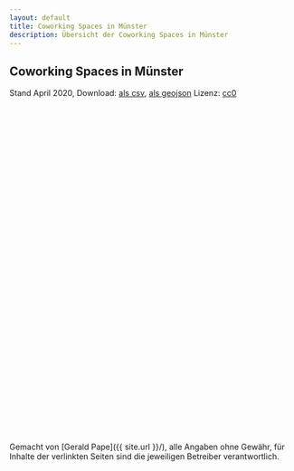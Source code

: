 ```yaml
---
layout: default
title: Coworking Spaces in Münster
description: Übersicht der Coworking Spaces in Münster
---
```


<style>
body {
  margin-bottom: 0;
}

#map {
  margin: 1rem 0;
  height: 60vmin;
}

.popup-headline {
  margin: 0.4rem 0;
  text-transform: unset;
}
.popup-address {
  margin: 0.2rem 0 !important;
}
</style>

<link rel="stylesheet" href="https://unpkg.com/leaflet@1.5.1/dist/leaflet.css"
  integrity="sha512-xwE/Az9zrjBIphAcBb3F6JVqxf46+CDLwfLMHloNu6KEQCAWi6HcDUbeOfBIptF7tcCzusKFjFw2yuvEpDL9wQ=="
  crossorigin=""/>
<script src="https://unpkg.com/leaflet@1.5.1/dist/leaflet.js"
  integrity="sha512-GffPMF3RvMeYyc1LWMHtK8EbPv0iNZ8/oTtHPx9/cc2ILxQ+u905qIwdpULaqDkyBKgOaB57QTMg7ztg8Jm2Og=="
  crossorigin=""></script>

## Coworking Spaces in Münster

Stand April 2020, Download: [als csv](coworking-muenster.csv), [als geojson](coworking-muenster-geo.json) Lizenz: [cc0](https://creativecommons.org/publicdomain/zero/1.0/legalcode)

<div id="map"></div>

Gemacht von [Gerald Pape]({{ site.url }}/), alle Angaben ohne Gewähr, für Inhalte der verlinkten Seiten sind die jeweiligen Betreiber verantwortlich.

<script src="coworkingmap.js" defer></script>
